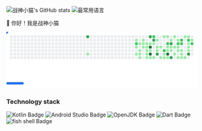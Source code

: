 ![战神小猫's GitHub stats](https://github-readme-stats.vercel.app/api?username=ioit-aaa&show_icons=true&theme=nord&locale=cn&hide_title=true&hide=prs&include_all_commits=true&count_private=true)
![最常用语言](https://github-readme-stats.vercel.app/api/top-langs/?username=ioit-aaa&layout=compact&theme=nord&locale=cn&hide=html,css,tex)

:wave: 你好！我是战神小猫

<picture>
  <source
    media="(prefers-color-scheme: dark)"
    srcset="images/breakout-dark.svg"
  />
  <source
    media="(prefers-color-scheme: light)"
    srcset="images/breakout-light.svg"
  />
  <img alt="Breakout Game" src="images/breakout-light.svg" />
</picture>

### Technology stack

![Kotlin Badge](https://img.shields.io/badge/Kotlin-7F52FF?logo=kotlin&logoColor=fff&style=for-the-badge)
![Android Studio Badge](https://img.shields.io/badge/Android%20Studio-3DDC84?logo=androidstudio&logoColor=fff&style=for-the-badge)
![OpenJDK Badge](https://img.shields.io/badge/OpenJDK-000?logo=openjdk&logoColor=fff&style=for-the-badge)
![Dart Badge](https://img.shields.io/badge/Dart-0175C2?logo=dart&logoColor=fff&style=for-the-badge)
![fish shell Badge](https://img.shields.io/badge/fish%20shell-34C534?logo=fishshell&logoColor=fff&style=for-the-badge)